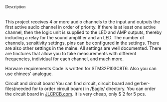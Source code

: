 <p style="font-family:verdana; size:14px;">Description<p><br>
This project receives 4 or more audio channels to the input and outputs the first active audio channel in order of priority. 
If there is at least one active channel, then the logic unit is supplied to the LED and AMP outputs, thereby including a relay 
for the sound amplifier and an LED. The number of channels, sensitivity settings, pins can be configured in the settings. 
There are also other settings in the maine. All settings are well documented. There are tinctures that allow you to take 
measurements with different frequencies, individual for each channel, and much more.

Harware requirements
Code is written for STM32F103C8T6. Also you can use chinees' analogue.

Circuit and circuit board 
You can find circuit, circuit board and gerber-files(needed for to order circuit board) in /Eagle/ directory. You can order the circuit board in <a href="https://JLCPCB.com">JLCPCB.com</a>.
It is very cheap, only $ 2 for 5 pcs.